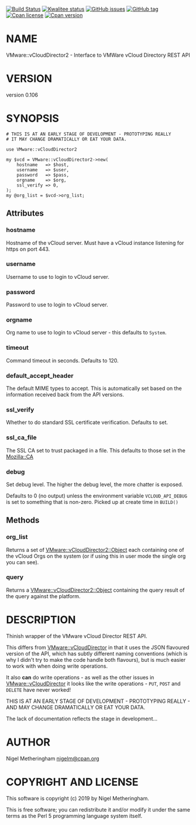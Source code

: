 [![Build Status](https://travis-ci.org/Perl-VMware/VMware-vCloudDirector2.svg?branch=master)](https://travis-ci.org/Perl-VMware/VMware-vCloudDirector2)
[![Kwalitee status](http://cpants.cpanauthors.org/dist/VMware-vCloudDirector2.png)](http://cpants.charsbar.org/dist/overview/VMware-vCloudDirector2)
[![GitHub issues](https://img.shields.io/github/issues/Perl-VMware/VMware-vCloudDirector2.svg)](https://github.com/Perl-VMware/VMware-vCloudDirector2/issues)
[![GitHub tag](https://img.shields.io/github/tag/Perl-VMware/VMware-vCloudDirector2.svg)]()
[![Cpan license](https://img.shields.io/cpan/l/VMware-vCloudDirector2.svg)](https://metacpan.org/release/VMware-vCloudDirector2)
[![Cpan version](https://img.shields.io/cpan/v/VMware-vCloudDirector2.svg)](https://metacpan.org/release/VMware-vCloudDirector2)

# NAME

VMware::vCloudDirector2 - Interface to VMWare vCloud Directory REST API

# VERSION

version 0.106

# SYNOPSIS

    # THIS IS AT AN EARLY STAGE OF DEVELOPMENT - PROTOTYPING REALLY
    # IT MAY CHANGE DRAMATICALLY OR EAT YOUR DATA.

    use VMware::vCloudDirector2

    my $vcd = VMware::vCloudDirector2->new(
        hostname   => $host,
        username   => $user,
        password   => $pass,
        orgname    => $org,
        ssl_verify => 0,
    );
    my @org_list = $vcd->org_list;

## Attributes

### hostname

Hostname of the vCloud server.  Must have a vCloud instance listening for https
on port 443.

### username

Username to use to login to vCloud server.

### password

Password to use to login to vCloud server.

### orgname

Org name to use to login to vCloud server - this defaults to `System`.

### timeout

Command timeout in seconds.  Defaults to 120.

### default\_accept\_header

The default MIME types to accept.  This is automatically set based on the
information received back from the API versions.

### ssl\_verify

Whether to do standard SSL certificate verification.  Defaults to set.

### ssl\_ca\_file

The SSL CA set to trust packaged in a file.  This defaults to those set in the
[Mozilla::CA](https://metacpan.org/pod/Mozilla%3A%3ACA)

### debug

Set debug level.  The higher the debug level, the more chatter is exposed.

Defaults to 0 (no output) unless the environment variable `VCLOUD_API_DEBUG`
is set to something that is non-zero.  Picked up at create time in `BUILD()`

## Methods

### org\_list

Returns a set of [VMware::vCloudDirector2::Object](https://metacpan.org/pod/VMware%3A%3AvCloudDirector2%3A%3AObject) each containing one of the
vCloud Orgs on the system (or if using this in user mode the single org you can
see).

### query

Returns a [VMware::vCloudDirector2::Object](https://metacpan.org/pod/VMware%3A%3AvCloudDirector2%3A%3AObject) containing the query result of the
query against the platform.

# DESCRIPTION

Thinish wrapper of the VMware vCloud Director REST API.

This differs from [VMware::vCloudDirector](https://metacpan.org/pod/VMware%3A%3AvCloudDirector) in that it uses the JSON flavoured
version of the API, which has subtly different naming conventions (which is why
I didn't try to make the code handle both flavours), but is much easier to work
with when doing write operations.

It also **can** do write operations - as well as the other issues in
[VMware::vCloudDirector](https://metacpan.org/pod/VMware%3A%3AvCloudDirector) it looks like the write operations - `PUT`, `POST`
and `DELETE` have never worked!

THIS IS AT AN EARLY STAGE OF DEVELOPMENT - PROTOTYPING REALLY - AND MAY CHANGE
DRAMATICALLY OR EAT YOUR DATA.

The lack of documentation reflects the stage in development...

# AUTHOR

Nigel Metheringham <nigelm@cpan.org>

# COPYRIGHT AND LICENSE

This software is copyright (c) 2019 by Nigel Metheringham.

This is free software; you can redistribute it and/or modify it under
the same terms as the Perl 5 programming language system itself.
